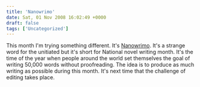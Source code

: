 ```yaml
---
title: 'Nanowrimo'
date: Sat, 01 Nov 2008 16:02:49 +0000
draft: false
tags: ['Uncategorized']
---
```


This month I'm trying something different. It's [Nanowrimo](http://www.nanowrimo.org/). It's a strange word for the unitiated but it's short for National novel writing month. It's the time of the year when people around the world set themselves the goal of writing 50,000 words without proofreading. The idea is to produce as much writing as possible during this month. It's next time that the challenge of editing takes place.